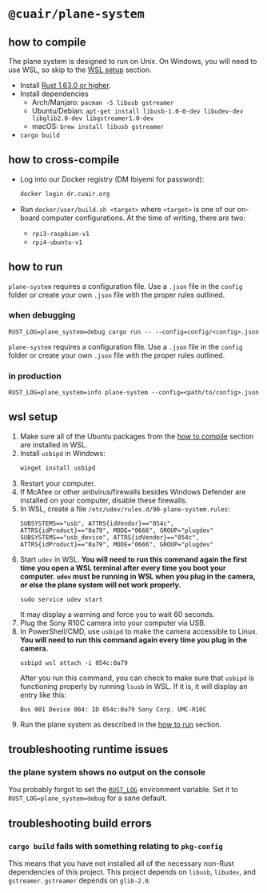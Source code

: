 # `@cuair/plane-system`

## how to compile

The plane system is designed to run on Unix. On Windows, you will need to use WSL, so skip to the [WSL setup](#wsl-setup) section.

- Install [Rust 1.63.0 or higher](https://rustup.rs/).
- Install dependencies
  - Arch/Manjaro: `pacman -S libusb gstreamer`
  - Ubuntu/Debian: `apt-get install libusb-1.0-0-dev libudev-dev libglib2.0-dev libgstreamer1.0-dev`
  - macOS: `brew install libusb gstreamer`
- `cargo build`

## how to cross-compile

- Log into our Docker registry (DM Ibiyemi for password):

  ```bash
  docker login dr.cuair.org
  ```
- Run `docker/user/build.sh <target>` where `<target>` is one of our on-board
  computer configurations. At the time of writing, there are two:
  - `rpi3-raspbian-v1`
  - `rpi4-ubuntu-v1`

## how to run
`plane-system` requires a configuration file. 
Use a `.json` file in the `config` folder or
  create your own `.json` file with the proper rules outlined.

### when debugging
```
RUST_LOG=plane_system=debug cargo run -- --config=config/<config>.json
```

`plane-system` requires a configuration file. Use a `.json` file in the `config`
folder or create your own `.json` file with the proper rules outlined.

### in production
```
RUST_LOG=plane_system=info plane-system --config=<path/to/config>.json
```
## wsl setup

1. Make sure all of the Ubuntu packages from the [how to compile](#how-to-compile) section are installed in WSL.
2. Install `usbipd` in Windows:
    ```cmd
    winget install usbipd
    ```
3. Restart your computer.
4. If McAfee or other antivirus/firewalls besides Windows Defender are installed
   on your computer, disable these firewalls.
5. In WSL, create a file `/etc/udev/rules.d/90-plane-system.rules`:
    ```
    SUBSYSTEMS=="usb", ATTRS{idVendor}=="054c", ATTRS{idProduct}=="0a79", MODE="0666", GROUP="plugdev"
    SUBSYSTEMS=="usb_device", ATTRS{idVendor}=="054c", ATTRS{idProduct}=="0a79", MODE="0666", GROUP="plugdev"
    ```
6. Start `udev` in WSL. **You will need to run this command again the first time you open a WSL terminal after every time you boot your computer. `udev` must be running in WSL when you plug in the camera, or else the plane system will not work properly.**
   ```
   sudo service udev start
   ```
   It may display a warning and force you to wait 60 seconds. 
7. Plug the Sony R10C camera into your computer via USB.
8. In PowerShell/CMD, use `usbipd` to make the camera accessible to Linux. **You will need to run this command again every time you plug in the camera.**
   ```
   usbipd wsl attach -i 054c:0a79
   ```
   After you run this command, you can check to make sure that `usbipd` is functioning properly by running `lsusb` in WSL. If it is, it will display an entry like this:
   ```
   Bus 001 Device 004: ID 054c:0a79 Sony Corp. UMC-R10C
   ```
9. Run the plane system as described in the [how to run](#how-to-run) section.
    
## troubleshooting runtime issues

### the plane system shows no output on the console

You probably forgot to set the
[`RUST_LOG`](https://docs.rs/env_logger/latest/env_logger/) environment
variable. Set it to `RUST_LOG=plane_system=debug` for a sane default.

## troubleshooting build errors

### `cargo build` fails with something relating to `pkg-config`

This means that you have not installed all of the necessary non-Rust dependencies of this project. This project depends on `libusb`, `libudev`, and `gstreamer`. `gstreamer` depends on `glib-2.0`.
